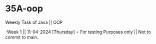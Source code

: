 # 35A-oop
Weekly Task of Java || OOP

-Week 1 || 11-04-2024 [Thursday]
= For testing Purposes only || Not to commit to main.
